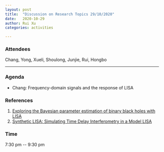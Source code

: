 ```yaml
---
layout: post
title:  "Discussion on Research Topics 29/10/2020"
date:   2020-10-29
author: Rui Xu
categories: activities

---
```



### Attendees

Chang, Yong, Xueli, Shoulong, Junjie, Rui, Hongbo

---



### Agenda


- Chang: Frequency-domain signals and the response of LISA


### References
1. [Exploring the Bayesian parameter estimation of binary black holes with LISA](https://arxiv.org/abs/2003.00357)
2. [Synthetic LISA: Simulating Time Delay Interferometry in a Model LISA](https://arxiv.org/abs/gr-qc/0407102)



### Time

7:30 pm -- 9:30 pm
